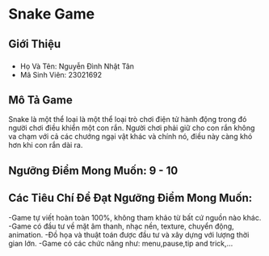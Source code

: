 # Snake Game
## Giới Thiệu
### 
- Họ Và Tên: Nguyễn Đình Nhật Tân
- Mã Sinh Viên: 23021692
## Mô Tả Game
Snake là một thể loại là một thể loại trò chơi điện tử hành động trong đó người chơi điều khiển một con rắn. Người chơi phải giữ cho con rắn không va chạm với cả các chướng ngại vật khác và chính nó, điều này càng khó hơn khi con rắn dài ra.
## Ngưỡng Điểm Mong Muốn: 9 - 10
## Các Tiêu Chí Để Đạt Ngưỡng Điểm Mong Muốn:
-Game tự viết hoàn toàn 100%, không tham khảo từ bất cứ nguồn nào khác.
-Game có đầu tư về mặt âm thanh, nhạc nền, texture, chuyển động, animation.
-Đồ họa và thuật toán được đầu tư và xây dựng với lượng thời gian lớn.
-Game có các chức năng như: menu,pause,tip and trick,...
## 
